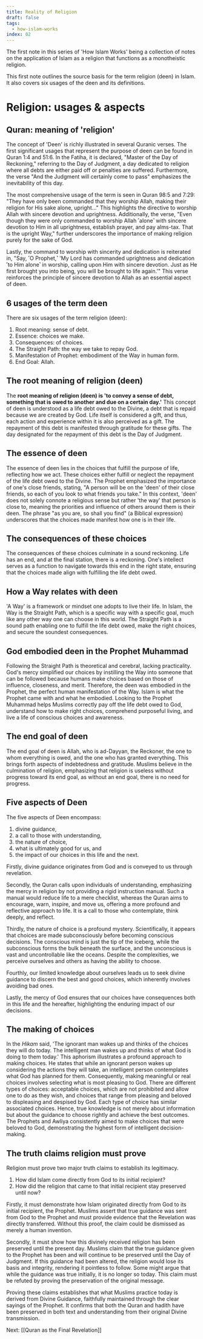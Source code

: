 ```yaml
---
title: Reality of Religion
draft: false
tags:
  - how-islam-works
index: 02
---
```

The first note in this series of 'How Islam Works' being a collection of notes on the application of Islam as a religion that functions as a monotheistic religion. 
 
This first note outlines the source basis for the term religion (deen) in Islam. It also covers six usages of the deen and its definitions.
# Religion: usages & aspects
## Quran: meaning of 'religion'
The concept of 'Deen' is richly illustrated in several Quranic verses. The first significant usages that represent the purpose of deen can be found in Quran 1:4 and 51:6. In the Fatiha, it is declared, "Master of the Day of Reckoning," referring to the Day of Judgment, a day dedicated to religion where all debts are either paid off or penalties are suffered. Furthermore, the verse "And the Judgment will certainly come to pass" emphasizes the inevitability of this day.

The most comprehensive usage of the term is seen in Quran 98:5 and 7:29: "They have only been commanded that they worship Allah, making their religion for His sake alone, upright..." This highlights the directive to worship Allah with sincere devotion and uprightness. Additionally, the verse, "Even though they were only commanded to worship Allah ˹alone˺ with sincere devotion to Him in all uprightness, establish prayer, and pay alms-tax. That is the upright Way," further underscores the importance of making religion purely for the sake of God.

Lastly, the command to worship with sincerity and dedication is reiterated in, "Say, ˹O Prophet,˺ 'My Lord has commanded uprightness and dedication ˹to Him alone˺ in worship, calling upon Him with sincere devotion. Just as He first brought you into being, you will be brought to life again.'" This verse reinforces the principle of sincere devotion to Allah as an essential aspect of deen.
## 6 usages of the term deen
There are six usages of the term religion (deen): 
1. Root meaning: sense of debt.
2. Essence: choices we make.
3. Consequences: of choices.
4. The Straight Path: the way we take to repay God.
5. Manifestation of Prophet: embodiment of the Way in human form.
6. End Goal: Allah.
## The root meaning of religion (deen)
The **root meaning of religion (deen) is 'to convey a sense of debt, something that is owed to another and due on a certain day.'** This concept of deen is understood as a life debt owed to the Divine, a debt that is repaid because we are created by God. Life itself is considered a gift, and thus, each action and experience within it is also perceived as a gift. The repayment of this debt is manifested through gratitude for these gifts. The day designated for the repayment of this debt is the Day of Judgment.
## The essence of deen
The essence of deen lies in the choices that fulfill the purpose of life, reflecting how we act. These choices either fulfill or neglect the repayment of the life debt owed to the Divine. The Prophet emphasized the importance of one's close friends, stating, "A person will be on the 'deen' of their close friends, so each of you look to what friends you take." In this context, 'deen' does not solely connote a religious sense but rather 'the way' that person is close to, meaning the priorities and influence of others around them is their deen. The phrase "as you are, so shall you find" (a Biblical expression) underscores that the choices made manifest how one is in their life.
## The consequences of these choices
The consequences of these choices culminate in a sound reckoning. Life has an end, and at the final station, there is a reckoning. One's intellect serves as a function to navigate towards this end in the right state, ensuring that the choices made align with fulfilling the life debt owed.
## How a Way relates with deen
'A Way' is a framework or mindset one adopts to live their life. In Islam, the Way is the Straight Path, which is a specific way with a specific goal, much like any other way one can choose in this world. The Straight Path is a sound path enabling one to fulfill the life debt owed, make the right choices, and secure the soundest consequences.
## God embodied deen in the Prophet Muhammad
Following the Straight Path is theoretical and cerebral, lacking practicality. God's mercy simplified our choices by instilling the Way into someone that can be followed because humans make choices based on those of influence, closeness, and merit. Therefore, the deen was embodied in the Prophet, the perfect human manifestation of the Way. Islam is what the Prophet came with and what he embodied. Looking to the Prophet Muhammad helps Muslims correctly pay off the life debt owed to God, understand how to make right choices, comprehend purposeful living, and live a life of conscious choices and awareness.
## The end goal of deen
The end goal of deen is Allah, who is ad-Dayyan, the Reckoner, the one to whom everything is owed, and the one who has granted everything. This brings forth aspects of indebtedness and gratitude. Muslims believe in the culmination of religion, emphasizing that religion is useless without progress toward its end goal, as without an end goal, there is no need for progress.
## Five aspects of Deen
The five aspects of Deen encompass: 
1. divine guidance, 
2. a call to those with understanding, 
3. the nature of choice, 
4. what is ultimately good for us, and 
5. the impact of our choices in this life and the next. 

Firstly, divine guidance originates from God and is conveyed to us through revelation. 

Secondly, the Quran calls upon individuals of understanding, emphasizing the mercy in religion by not providing a rigid instruction manual. Such a manual would reduce life to a mere checklist, whereas the Quran aims to encourage, warn, inspire, and move us, offering a more profound and reflective approach to life. It is a call to those who contemplate, think deeply, and reflect. 

Thirdly, the nature of choice is a profound mystery. Scientifically, it appears that choices are made subconsciously before becoming conscious decisions. The conscious mind is just the tip of the iceberg, while the subconscious forms the bulk beneath the surface, and the unconscious is vast and uncontrollable like the oceans. Despite the complexities, we perceive ourselves and others as having the ability to choose. 

Fourthly, our limited knowledge about ourselves leads us to seek divine guidance to discern the best and good choices, which inherently involves avoiding bad ones. 

Lastly, the mercy of God ensures that our choices have consequences both in this life and the hereafter, highlighting the enduring impact of our decisions.
## The making of choices
In the *Hikam* said, 'The ignorant man wakes up and thinks of the choices they will do today. The intelligent man wakes up and thinks of what God is doing to them today.' This aphorism illustrates a profound approach to making choices. He states that while an ignorant person wakes up considering the actions they will take, an intelligent person contemplates what God has planned for them. Consequently, making meaningful or real choices involves selecting what is most pleasing to God. There are different types of choices: acceptable choices, which are not prohibited and allow one to do as they wish, and choices that range from pleasing and beloved to displeasing and despised by God. Each type of choice has similar associated choices. Hence, true knowledge is not merely about information but about the guidance to choose rightly and achieve the best outcomes. The Prophets and Awliya consistently aimed to make choices that were beloved to God, demonstrating the highest form of intelligent decision-making.

## The truth claims religion must prove
Religion must prove two major truth claims to establish its legitimacy. 
1. How did Islam come directly from God to its initial recipient?
2. How did the religion that came to that initial recipient stay preserved until now?

Firstly, it must demonstrate how Islam originated directly from God to its initial recipient, the Prophet. Muslims assert that true guidance was sent from God to the Prophet and must provide evidence that the Revelation was directly transferred. Without this proof, the claim could be dismissed as merely a human invention. 

Secondly, it must show how this divinely received religion has been preserved until the present day. Muslims claim that the true guidance given to the Prophet has been and will continue to be preserved until the Day of Judgment. If this guidance had been altered, the religion would lose its basis and integrity, rendering it pointless to follow. Some might argue that while the guidance was true initially, it is no longer so today. This claim must be refuted by proving the preservation of the original message. 

Proving these claims establishes that what Muslims practice today is derived from Divine Guidance, faithfully maintained through the clear sayings of the Prophet. It confirms that both the Quran and hadith have been preserved in both text and understanding from their original Divine transmission.

Next: [[Quran as the Final Revelation]]